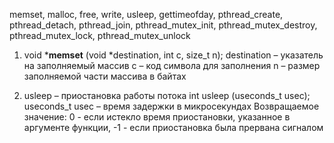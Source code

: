 memset, malloc, free, write, usleep, gettimeofday, pthread_create, 
pthread_detach, pthread_join, pthread_mutex_init, pthread_mutex_destroy, 
pthread_mutex_lock, pthread_mutex_unlock

1. void *__memset__ (void *destination, int c, size_t n);
destination – указатель на заполняемый массив
с – код символа для заполнения
n – размер заполняемой части массива в байтах

2. usleep – приостановка работы потока
int usleep (useconds_t usec);
useconds_t usec – время задержки в микросекундах
Возвращаемое значение:
0 - если истекло время приостановки, указанное в аргументе функции,
-1 - если приостановка была прервана сигналом
